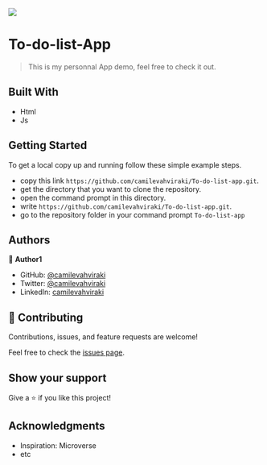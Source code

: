 

![](https://img.shields.io/badge/Microverse-blueviolet)

# To-do-list-App

> This is my personnal App demo, feel free to check it out.


## Built With

- Html
- Js



 ## Getting Started

To get a local copy up and running follow these simple example steps.

- copy this link `https://github.com/camilevahviraki/To-do-list-app.git`.
- get the directory that you want to clone the repository.
- open the command prompt in this directory.
- write `https://github.com/camilevahviraki/To-do-list-app.git`.
- go to the repository folder in your command prompt `To-do-list-app`

## Authors

👤 **Author1**

- GitHub: [@camilevahviraki](https://github.com/camilevahviraki)
- Twitter: [@camilevahviraki](https://twitter.com/CamileVahviraki)
- LinkedIn: [camilevahviraki](https://www.linkedin.com/in/camile-vahviraki-8180a6232/)


## 🤝 Contributing

Contributions, issues, and feature requests are welcome!

Feel free to check the [issues page](../../issues/).

## Show your support

Give a ⭐️ if you like this project!

## Acknowledgments

- Inspiration: Microverse
- etc